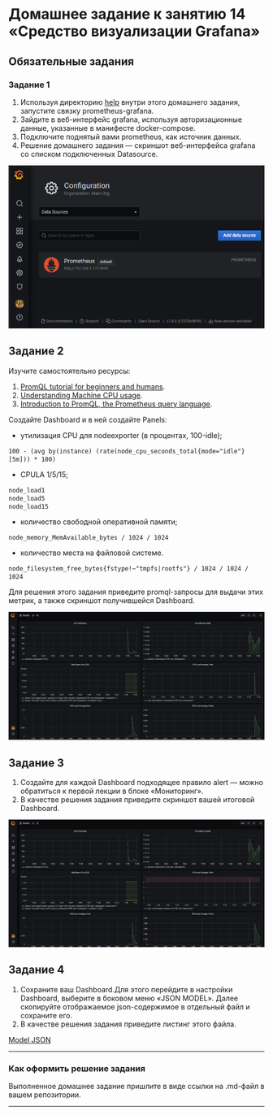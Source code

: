 # Домашнее задание к занятию 14 «Средство визуализации Grafana»

## Обязательные задания

### Задание 1

1. Используя директорию [help](./help) внутри этого домашнего задания, запустите связку prometheus-grafana.
1. Зайдите в веб-интерфейс grafana, используя авторизационные данные, указанные в манифесте docker-compose.
1. Подключите поднятый вами prometheus, как источник данных.
1. Решение домашнего задания — скриншот веб-интерфейса grafana со списком подключенных Datasource.

![img](https://github.com/SeNike/Study_24/blob/main/monitoring/1gr.png)

## Задание 2

Изучите самостоятельно ресурсы:

1. [PromQL tutorial for beginners and humans](https://valyala.medium.com/promql-tutorial-for-beginners-9ab455142085).
1. [Understanding Machine CPU usage](https://www.robustperception.io/understanding-machine-cpu-usage).
1. [Introduction to PromQL, the Prometheus query language](https://grafana.com/blog/2020/02/04/introduction-to-promql-the-prometheus-query-language/).

Создайте Dashboard и в ней создайте Panels:

- утилизация CPU для nodeexporter (в процентах, 100-idle);
```
100 - (avg by(instance) (rate(node_cpu_seconds_total{mode="idle"}[5m])) * 100)
```

- CPULA 1/5/15;

```
node_load1
node_load5
node_load15

```

- количество свободной оперативной памяти;
```
node_memory_MemAvailable_bytes / 1024 / 1024
```
- количество места на файловой системе.

```
node_filesystem_free_bytes{fstype!~"tmpfs|rootfs"} / 1024 / 1024 / 1024
```

Для решения этого задания приведите promql-запросы для выдачи этих метрик, а также скриншот получившейся Dashboard.

![img](https://github.com/SeNike/Study_24/blob/main/monitoring/2gr.png)

## Задание 3

1. Создайте для каждой Dashboard подходящее правило alert — можно обратиться к первой лекции в блоке «Мониторинг».
1. В качестве решения задания приведите скриншот вашей итоговой Dashboard.

![img](https://github.com/SeNike/Study_24/blob/main/monitoring/3gr.png)

## Задание 4

1. Сохраните ваш Dashboard.Для этого перейдите в настройки Dashboard, выберите в боковом меню «JSON MODEL». Далее скопируйте отображаемое json-содержимое в отдельный файл и сохраните его.
1. В качестве решения задания приведите листинг этого файла.

[Model JSON](https://github.com/SeNike/10-monitoring-03-grafana/blob/main/model.json)

---

### Как оформить решение задания

Выполненное домашнее задание пришлите в виде ссылки на .md-файл в вашем репозитории.

---
